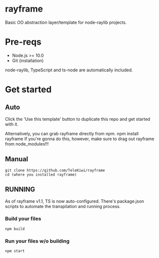 # rayframe
 Basic OO abstraction layer/template for node-raylib projects.

# Pre-reqs
- Node.js >= 10.0
- Git (installation)

node-raylib, TypeScript and ts-node are automatically included.
# Get started

## Auto
Click the 'Use this template' button to duplicate this repo and get started with it.

Alternatively, you can grab rayframe directly from npm.
    npm install rayframe
If you're gonna do this, however, make sure to drag out rayframe from
node_modules!!!

## Manual
    git clone https://github.com/TeleKiwi/rayframe
    cd (where you installed rayframe)

## RUNNING
As of rayframe v1.1, TS is now auto-configured. There's package.json scripts to automate the transpilation and running process.


### Build your files
    npm build

### Run your files w/o building
    npm start